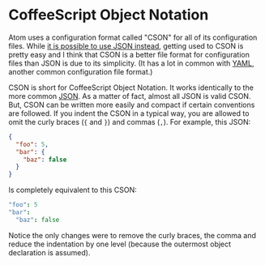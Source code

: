 # CoffeeScript Object Notation

Atom uses a configuration format called "CSON" for all of its configuration files. While [it is possible to use JSON instead][json-instead], getting used to CSON is pretty easy and I think that CSON is a better file format for configuration files than JSON is due to its simplicity. (It has a lot in common with [YAML][yaml], another common configuration file format.)

CSON is short for CoffeeScript Object Notation. It works identically to the more common [JSON][json]. As a matter of fact, almost all JSON is valid CSON. But, CSON can be written more easily and compact if certain conventions are followed. If you indent the CSON in a typical way, you are allowed to omit the curly braces (`{` and `}`) and commas (`,`). For example, this JSON:

```json
{
  "foo": 5,
  "bar": {
    "baz": false
  }
}
```

Is completely equivalent to this CSON:

```coffeescript
"foo": 5
"bar":
  "baz": false
```

Notice the only changes were to remove the curly braces, the comma and reduce the indentation by one level (because the outermost object declaration is assumed).

[json]: http://json.org/
[json-instead]: /appendices/using-javascript-and-json.html
[yaml]: http://www.yaml.org/
